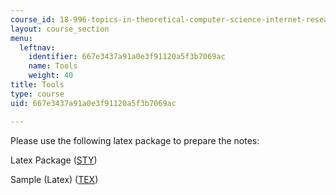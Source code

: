 ```yaml
---
course_id: 18-996-topics-in-theoretical-computer-science-internet-research-problems-spring-2002
layout: course_section
menu:
  leftnav:
    identifier: 667e3437a91a0e3f91120a5f3b7069ac
    name: Tools
    weight: 40
title: Tools
type: course
uid: 667e3437a91a0e3f91120a5f3b7069ac

---
```


Please use the following latex package to prepare the notes:

Latex Package ([STY](/courses/mathematics/18-996-topics-in-theoretical-computer-science-internet-research-problems-spring-2002/tools/scribe.sty))

Sample (Latex) ([TEX](/courses/mathematics/18-996-topics-in-theoretical-computer-science-internet-research-problems-spring-2002/tools/scribe12.tex))